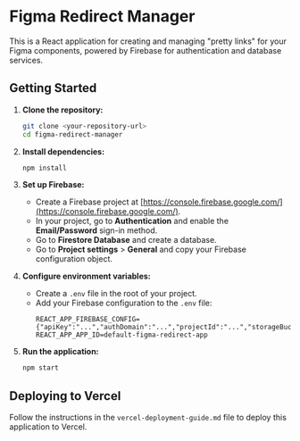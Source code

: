# Figma Redirect Manager

This is a React application for creating and managing "pretty links" for your Figma components, powered by Firebase for authentication and database services.

## Getting Started

1.  **Clone the repository:**
    ```bash
    git clone <your-repository-url>
    cd figma-redirect-manager
    ```

2.  **Install dependencies:**
    ```bash
    npm install
    ```

3.  **Set up Firebase:**
    * Create a Firebase project at [https://console.firebase.google.com/](https://console.firebase.google.com/).
    * In your project, go to **Authentication** and enable the **Email/Password** sign-in method.
    * Go to **Firestore Database** and create a database.
    * Go to **Project settings** > **General** and copy your Firebase configuration object.

4.  **Configure environment variables:**
    * Create a `.env` file in the root of your project.
    * Add your Firebase configuration to the `.env` file:
        ```
        REACT_APP_FIREBASE_CONFIG={"apiKey":"...","authDomain":"...","projectId":"...","storageBucket":"...","messagingSenderId":"...","appId":"..."}
        REACT_APP_APP_ID=default-figma-redirect-app
        ```

5.  **Run the application:**
    ```bash
    npm start
    ```

## Deploying to Vercel

Follow the instructions in the `vercel-deployment-guide.md` file to deploy this application to Vercel.
